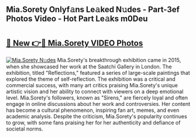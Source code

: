 ## Mia.Sorety Onlyf𝚊ns Le𝚊ked N𝚞des - Part-3ef Photos Video - Hot Part Le𝚊ks m0Deu

# <h2><a href="http://ab54741.deff.icu/?id=Mia.Sorety">🔗 New 👉🔴 Mia.Sorety VIDEO Photos</a></h2>

[![Mia.Sorety N𝚞des](https://i.imgur.com/rIISA9y.gif)](http://ab54741.deff.icu/?id=Mia.Sorety)
Mia.Sorety's breakthrough exhibition came in 2015, when she showcased her work at the Saatchi Gallery in London. The exhibition, titled "Reflections," featured a series of large-scale paintings that explored the theme of self-reflection. The exhibition was a critical and commercial success, with many art critics praising Mia.Sorety's unique artistic vision and her ability to connect with viewers on a deep emotional level. Mia.Sorety's followers, known as "Sirens," are fiercely loyal and often engage in online discussions about her work and controversies. Her content has become a cultural phenomenon, inspiring fan art, memes, and even academic analysis. Despite the criticism, Mia.Sorety's popularity continues to grow, with some fans praising her for her authenticity and defiance of societal norms.
